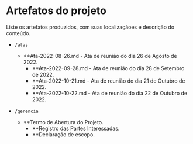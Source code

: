 # Artefatos do projeto

Liste os artefatos produzidos, com suas localizaçãoes e descrição do conteúdo.


* `/atas`
	* **Ata-2022-08-26.md - Ata de reunião do dia 26 de Agosto de 2022.
        * **Ata-2022-09-28.md - Ata de reunião do dia 28 de Setembro de 2022.
        * **Ata-2022-10-21.md - Ata de reunião do dia 21 de Outubro de 2022.
        * **Ata-2022-10-22.md - Ata de reunião do dia 22 de Outubro de 2022.

* `/gerencia`
	* **Termo de Abertura do Projeto.
        * **Registro das Partes Interessadas.
        * **Declaração de escopo.
